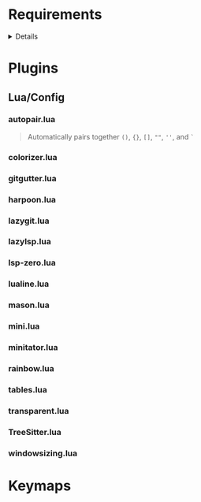 
# Requirements

<details>

- wget
- gcc
- ripgrep
- fd

- git
    - lazygit

- tree-sitter
    - nodejs

- Neovim (0.10+)

- Nerd Font

- (Optional)
    - Nix package manager

</details>

# Plugins

## Lua/Config

### autopair.lua

> Automatically pairs together `()`, `{}`, `[]`, `""`, `''`, and `` ` ``

### colorizer.lua



### gitgutter.lua

### harpoon.lua

### lazygit.lua

### lazylsp.lua

### lsp-zero.lua

### lualine.lua

### mason.lua

### mini.lua

### minitator.lua

### rainbow.lua

### tables.lua

### transparent.lua

### TreeSitter.lua

### windowsizing.lua


# Keymaps



